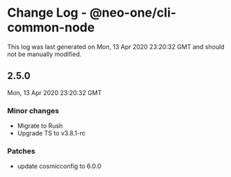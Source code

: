 # Change Log - @neo-one/cli-common-node

This log was last generated on Mon, 13 Apr 2020 23:20:32 GMT and should not be manually modified.

## 2.5.0
Mon, 13 Apr 2020 23:20:32 GMT

### Minor changes

- Migrate to Rush
- Upgrade TS to v3.8.1-rc

### Patches

- update cosmicconfig to 6.0.0

